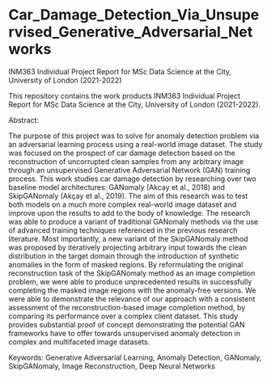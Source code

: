 # Car_Damage_Detection_Via_Unsupervised_Generative_Adversarial_Networks
INM363 Individual Project Report for MSc Data Science at the City, University of London (2021-2022)

This repository contains the work products INM363 Individual Project Report for MSc Data Science at the City, University of London (2021-2022).

Abstract: 

The purpose of this project was to solve for anomaly detection problem via an adversarial learning process using a real-world image dataset. The study was focused on the prospect of car damage detection based on the reconstruction of uncorrupted clean samples from any arbitrary image through an unsupervised Generative Adversarial Network (GAN) training process. This work studies car damage detection by researching over two baseline model architectures: GANomaly (Akcay et al., 2018) and SkipGANomaly (Akçay et al., 2019). The aim of this research was to test both models on a much more complex real-world image dataset and improve upon the results to add to the body of knowledge. The research was able to produce a variant of traditional GANomaly methods via the use of advanced training techniques referenced in the previous research literature. Most importantly, a new variant of the SkipGANomaly method was proposed by iteratively projecting arbitrary input towards the clean distribution in the target domain through the introduction of synthetic anomalies in the form of masked regions. By reformulating the original reconstruction task of the SkipGANomaly method as an image completion problem, we were able to produce unprecedented results in successfully completing the masked image regions with the anomaly-free versions. We were able to demonstrate the relevance of our approach with a consistent assessment of the reconstruction-based image completion method, by comparing its performance over a complex client dataset. This study provides substantial proof of concept demonstrating the potential GAN frameworks have to offer towards unsupervised anomaly detection in complex and multifaceted image datasets. 

Keywords: Generative Adversarial Learning, Anomaly Detection, GANomaly, SkipGANomaly, Image Reconstruction, Deep Neural Networks
